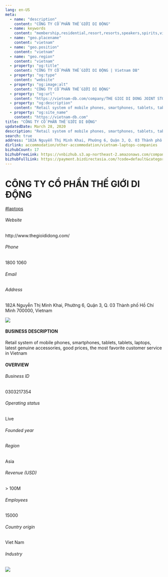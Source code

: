 ```yaml
---
lang: en-US
meta:
  - name: "description"
    content: "CÔNG TY CỔ PHẦN THẾ GIỚI DI ĐỘNG"
  - name: keywords
    content: "membership,residential,resort,resorts,speakers,spirits,virtual,wireless,wireless,wireless,wireless,wireless,wireless,wireless,wireless,wireless,wireless,vietnam-laptops-companies"
  - name: "geo.placename"
    content: "vietnam"
  - name: "geo.position"
    content: "vietnam"
  - name: "geo.region"
    content: "vietnam"
  - property: "og:title"
    content: "CÔNG TY CỔ PHẦN THẾ GIỚI DI ĐỘNG | Vietnam DB"
  - property: "og:type"
    content: "website"
  - property: "og:image:alt"
    content: "CÔNG TY CỔ PHẦN THẾ GIỚI DI ĐỘNG"
  - property: "og:url"
    content: "https://vietnam-db.com/company/THE GIOI DI DONG JOINT STOCK COMPANY-3060969"
  - property: "og:description"
    content: "Retail system of mobile phones, smartphones, tablets, tablets, laptops, latest genuine accessories, good prices, the most favorite customer service in Vietnam"
  - property: "og:site_name"
    content: "https://vietnam-db.com"
title: "CÔNG TY CỔ PHẦN THẾ GIỚI DI ĐỘNG"
updatedDate: March 28, 2020
description: "Retail system of mobile phones, smartphones, tablets, tablets, laptops, latest genuine accessories, good prices, the most favorite customer service in Vietnam"
search: true
address: "182A Nguyễn Thị Minh Khai, Phường 6, Quận 3, Q. 03 Thành phố Hồ Chí Minh 700000, Vietnam"
dirlink: accommodation/other-accommodation/vietnam-laptops-companies
bizhubCount: 17
bizhubFreeLink: https://vnbizhub.s3.ap-northeast-2.amazonaws.com/companies/vietnam-laptops-companies_preview.xlsx
bizhubFullLink: https://payment.bizdirectasia.com/?code=default&category=bizhub&item=vietnam-laptops-companies&redirect=https://vietnam-db.com
---
```



<div class="bd-item">
    <div class="item-content">
        <div class="detail-title-wrap">
            <h1 class="detail-title">
                CÔNG TY CỔ PHẦN THẾ GIỚI DI ĐỘNG
            </h1>
        </div>
		<div class="detail-tagslist"><a href="/accommodation/other-accommodation/tags/laptops" class="detail-tagitem">#laptops</a></div>
        <h6 class="bd-label">Website</h6>
        <p>http://www.thegioididong.com/</p>
		<h6 class="bd-label">Phone</h6>
        <p>1800 1060</p>
        <h6 class="bd-label">Email</h6>
        <p><a class="textColorPrimary" href="#"></a></p>
        <h6 class="bd-label">Address</h6>
        <p>182A Nguyễn Thị Minh Khai, Phường 6, Quận 3, Q. 03 Thành phố Hồ Chí Minh 700000, Vietnam</p>
    </div>
</div>

<div class="banner-wrap text-center"><a href="" class="banner-link"><img src="/assets/vndb.com/BannerAds2.jpg" class="banner-img"></a></div>

<div class="bd-item">
    <div class="item-content">
        <h4 class="textColorPrimary item-title">BUSINESS DESCRIPTION</h4>
        <p>Retail system of mobile phones, smartphones, tablets, tablets, laptops, latest genuine accessories, good prices, the most favorite customer service in Vietnam</p>
    </div>
</div>

<div class="bd-item">
    <div class="item-content">
        <h4 class="textColorPrimary item-title">OVERVIEW</h4>
        <div class="item-info">
            <h6 class="bd-label">Business ID</h6>
            <p>0303217354</p>
        </div>
        <div class="item-info">
            <h6 class="bd-label">Operating status</h6>
            <p>Live<small class="bd-status_dot live"></small></p>
        </div>
        <div class="item-info">
            <h6 class="bd-label">Founded year</h6>
            <p></p>
        </div>
        <div class="item-info">
            <h6 class="bd-label">Region</h6>
            <p>Asia</p>
        </div>
        <div class="item-info">
            <h6 class="bd-label">Revenue (USD)</h6>
            <p>&gt; 100M</p>
        </div>
        <div class="item-info">
            <h6 class="bd-label">Employees</h6>
            <p>15000</p>
        </div>
        <div class="item-info">
            <h6 class="bd-label">Country origin</h6>
            <p>Viet Nam</p>
        </div>
        <div class="item-info">
            <h6 class="bd-label">Industry</h6>
            <p></p>
        </div>
    </div>
</div>

<div class="banner-wrap text-center"><a href="" class="banner-link"><img src="/assets/vndb.com/BannerAd_04_728x90.jpg" class="banner-img"></a></div>

<CustomPopup popupTitle="ENTER EMAIL TO DOWNLOAD" popupSubTitle="The companies data will be sent to your inbox. Please enter your email." :free="this.$frontmatter.bizhubFreeLink" :paid="this.$frontmatter.bizhubFullLink" :count="this.$frontmatter.bizhubCount"/>


